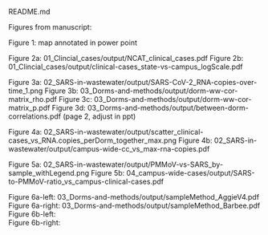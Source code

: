README.md

Figures from manuscript:

Figure 1:  map annotated in power point

Figure 2a:  01_Clincial_cases/output/NCAT_clinical_cases.pdf
Figure 2b:  01_Clincial_cases/output/clinical-cases_state-vs-campus_logScale.pdf

Figure 3a:  02_SARS-in-wastewater/output/SARS-CoV-2_RNA-copies-over-time_1.png
Figure 3b:  03_Dorms-and-methods/output/dorm-ww-cor-matrix_rho.pdf
Figure 3c:  03_Dorms-and-methods/output/dorm-ww-cor-matrix_p.pdf
Figure 3d:  03_Dorms-and-methods/output/between-dorm-correlations.pdf (page 2, adjust in ppt)

Figure 4a:  02_SARS-in-wastewater/output/scatter_clinical-cases_vs_RNA.copies_perDorm_together_max.png
Figure 4b:  02_SARS-in-wastewater/output/campus-wide-cc_vs_max-rna-copies.pdf

Figure 5a:  02_SARS-in-wastewater/output/PMMoV-vs-SARS_by-sample_withLegend.png
Figure 5b:  04_campus-wide-cases/output/SARS-to-PMMoV-ratio_vs_campus-clinical-cases.pdf

Figure 6a-left:  03_Dorms-and-methods/output/sampleMethod_AggieV4.pdf
Figure 6a-right:  03_Dorms-and-methods/output/sampleMethod_Barbee.pdf
Figure 6b-left:  
Figure 6b-right:


